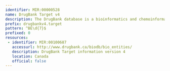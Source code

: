 ```yaml
---
identifier: MIR:00000528
name: DrugBank Target v4
description: The DrugBank database is a bioinformatics and chemoinformatics resource that combines detailed drug (i.e. chemical, pharmacological and pharmaceutical) data with comprehensive drug target (i.e. sequence, structure, and pathway) information. This collection references target information from version 4 of the database.
prefix: drugbankv4.target
pattern: ^BE\d{7}$
prefixed: 0
resources:
 - identifier: MIR:00100687
   accessurl: http://www.drugbank.ca/biodb/bio_entities/
   description: DrugBank Target information version 4
   location: Canada
   official: false
---
```

